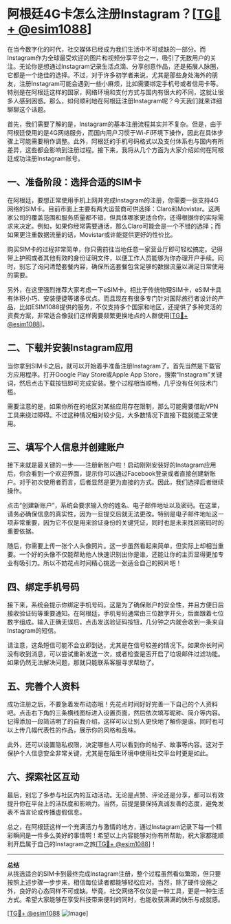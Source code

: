 # 阿根廷4G卡怎么注册Instagram？[[TG💪+ @esim1088](https://t.me/s/esim1088)]

在当今数字化的时代，社交媒体已经成为我们生活中不可或缺的一部分。而Instagram作为全球最受欢迎的图片和视频分享平台之一，吸引了无数用户的关注。无论你是想通过Instagram记录生活点滴、分享创意作品，还是拓展人脉圈，它都是一个绝佳的选择。不过，对于许多初学者来说，尤其是那些身处海外的朋友，注册Instagram可能会遇到一些小麻烦，比如需要绑定手机号或者信用卡等。特别是在阿根廷这样的国家，网络环境和支付方式与国内有很大的不同，这就让很多人感到困惑。那么，如何顺利地在阿根廷注册Instagram呢？今天我们就来详细聊聊这个话题。

首先，我们需要了解的是，Instagram的基本注册流程其实并不复杂。但是，由于阿根廷使用的是4G网络服务，而国内用户习惯于Wi-Fi环境下操作，因此在具体步骤上可能需要稍作调整。此外，阿根廷的手机号码格式以及支付体系也与国内有所差异，这些都会影响到注册过程。接下来，我将从几个方面为大家介绍如何在阿根廷成功注册Instagram账号。

## 一、准备阶段：选择合适的SIM卡

在阿根廷，要想正常使用手机上网并完成Instagram的注册，你需要一张支持4G网络的SIM卡。目前市面上主要有两大运营商可供选择：Claro和Movistar。这两家公司的覆盖范围和服务质量都不错，但具体哪家更适合你，还得根据你的实际需求来决定。例如，如果你经常需要通话，那么Claro可能会是一个不错的选择；而如果更注重数据流量的话，Movistar或许能提供更好的性价比。

购买SIM卡的过程非常简单，你只需前往当地任意一家营业厅即可轻松搞定。记得带上护照或者其他有效的身份证明文件，以便工作人员能够为你办理开户手续。同时，别忘了询问清楚套餐内容，确保所选套餐包含足够的数据流量以满足日常使用的需要。

另外，在这里强烈推荐大家考虑一下eSIM卡。相比于传统物理SIM卡，eSIM卡具有体积小巧、安装便捷等诸多优点。而且现在有很多专门针对国际旅行者设计的产品，比如ESIM1088提供的服务，不仅支持多个国家和地区，还提供了多种灵活的资费方案，非常适合像我们这样需要频繁更换地点的人群使用[[TG💪+ @esim1088](https://t.me/s/esim1088)]。

## 二、下载并安装Instagram应用

当你拿到SIM卡之后，就可以开始着手准备注册Instagram了。首先当然是下载官方应用程序。打开Google Play Store或Apple App Store，搜索“Instagram”关键词，然后点击下载按钮即可完成安装。整个过程相当顺畅，几乎没有任何技术门槛。

需要注意的是，如果你所在的地区对某些应用存在限制，那么可能需要借助VPN工具来绕过障碍。不过这种情况相对较少见，大多数情况下直接下载就能正常使用。

## 三、填写个人信息并创建账户

接下来就是最关键的一步——注册新账户啦！启动刚刚安装好的Instagram应用后，你会看到一个欢迎界面，提示你可以通过Facebook登录或者直接创建新账户。对于初次使用者而言，后者显然是更为直接的方式。因此，我们选择后者继续操作。

点击“创建新账户”，系统会要求输入你的姓名、电子邮件地址以及密码。在这里，请务必确保信息的真实性，因为一旦提交后就无法更改。特别是电子邮件地址这一项非常重要，因为它不仅是用来验证身份的关键凭证，同时也是未来找回密码时的重要依据。

随后，你需要上传一张个人头像照片。这一步虽然看起来简单，但实际上却相当重要。一个好的头像不仅能帮助他人快速识别出你是谁，还能让你的主页显得更加专业有吸引力。所以不妨花点时间精心挑选一张适合自己的照片吧！

## 四、绑定手机号码

接下来，系统会提示你绑定手机号码。这是为了确保账户的安全性，并且方便日后接收验证码等重要通知。在阿根廷，手机号码通常由三位数字开头，后面跟着七位数字组成。输入正确无误后，点击发送验证码按钮，几分钟之内就会收到一条来自Instagram的短信。

请注意，这条短信可能不会立即到达，尤其是在信号较差的情况下。如果你长时间没有收到消息，可以尝试重新发送一次，或者检查是否开启了垃圾邮件过滤功能。如果仍然无法解决问题，那就只能联系客服寻求帮助了。

## 五、完善个人资料

成功注册之后，不要急着发布动态哦！先花点时间好好完善一下自己的个人资料吧。点击右下角的三条横线图标进入设置页面，然后依次填写昵称、简介等内容。记得添加一段简洁明了的自我介绍，这样可以让别人更快地了解你是谁。同时也可以上传几幅代表性的作品，展示你的风格和品味。

此外，还可以设置隐私权限，决定哪些人可以看到你的帖子、故事等内容。这对于保护个人信息安全非常关键，尤其是在陌生环境中使用社交平台时更是如此。

## 六、探索社区互动

最后，别忘了多参与社区内的互动活动。无论是点赞、评论还是分享，都可以有效提升你在平台上的活跃度和影响力。当然，前提是要保持真诚友善的态度，避免发表不当言论或传播虚假信息。

总之，在阿根廷这样一个充满活力与激情的地方，通过Instagram记录下每一个精彩瞬间是一件多么美好的事情啊！希望以上内容能够对你有所帮助，祝大家都能顺利开启属于自己的Instagram之旅[[TG💪+ @esim1088](https://t.me/s/esim1088)]！

---

**总结**  
从挑选适合的SIM卡到最终完成Instagram注册，整个过程虽然看似繁琐，但只要按照上述步骤一步步来，相信每位读者都能够轻松应对。当然，除了硬件设施之外，良好的心态同样不可或缺。毕竟，社交网络不仅仅是一种工具，更是一种生活方式。希望大家能够在享受科技带来便利的同时，也能收获满满的快乐与成就感。

[[TG💪+ @esim1088](https://t.me/s/esim1088) ![Image](https://i.postimg.cc/4NQfJmqS/Snipaste-2025-05-13-00-14-12.png)]